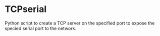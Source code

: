 # TCPserial
Python script to create a TCP server on the specified port to expose the specied serial port to the network.

